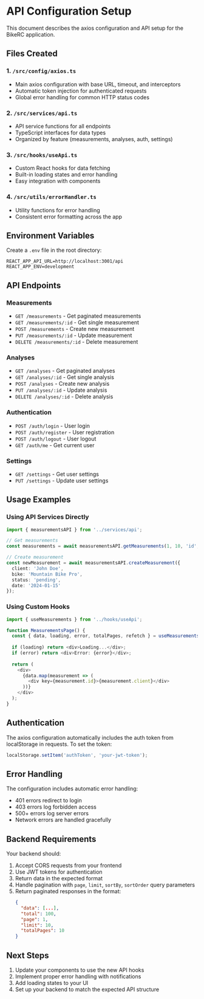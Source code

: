 # API Configuration Setup

This document describes the axios configuration and API setup for the BikeRC application.

## Files Created

### 1. `/src/config/axios.ts`
- Main axios configuration with base URL, timeout, and interceptors
- Automatic token injection for authenticated requests
- Global error handling for common HTTP status codes

### 2. `/src/services/api.ts`
- API service functions for all endpoints
- TypeScript interfaces for data types
- Organized by feature (measurements, analyses, auth, settings)

### 3. `/src/hooks/useApi.ts`
- Custom React hooks for data fetching
- Built-in loading states and error handling
- Easy integration with components

### 4. `/src/utils/errorHandler.ts`
- Utility functions for error handling
- Consistent error formatting across the app

## Environment Variables

Create a `.env` file in the root directory:

```env
REACT_APP_API_URL=http://localhost:3001/api
REACT_APP_ENV=development
```

## API Endpoints

### Measurements
- `GET /measurements` - Get paginated measurements
- `GET /measurements/:id` - Get single measurement
- `POST /measurements` - Create new measurement
- `PUT /measurements/:id` - Update measurement
- `DELETE /measurements/:id` - Delete measurement

### Analyses
- `GET /analyses` - Get paginated analyses
- `GET /analyses/:id` - Get single analysis
- `POST /analyses` - Create new analysis
- `PUT /analyses/:id` - Update analysis
- `DELETE /analyses/:id` - Delete analysis

### Authentication
- `POST /auth/login` - User login
- `POST /auth/register` - User registration
- `POST /auth/logout` - User logout
- `GET /auth/me` - Get current user

### Settings
- `GET /settings` - Get user settings
- `PUT /settings` - Update user settings

## Usage Examples

### Using API Services Directly

```typescript
import { measurementsAPI } from '../services/api';

// Get measurements
const measurements = await measurementsAPI.getMeasurements(1, 10, 'id', 'asc');

// Create measurement
const newMeasurement = await measurementsAPI.createMeasurement({
  client: 'John Doe',
  bike: 'Mountain Bike Pro',
  status: 'pending',
  date: '2024-01-15'
});
```

### Using Custom Hooks

```typescript
import { useMeasurements } from '../hooks/useApi';

function MeasurementsPage() {
  const { data, loading, error, totalPages, refetch } = useMeasurements(1, 10);
  
  if (loading) return <div>Loading...</div>;
  if (error) return <div>Error: {error}</div>;
  
  return (
    <div>
      {data.map(measurement => (
        <div key={measurement.id}>{measurement.client}</div>
      ))}
    </div>
  );
}
```

## Authentication

The axios configuration automatically includes the auth token from localStorage in requests. To set the token:

```typescript
localStorage.setItem('authToken', 'your-jwt-token');
```

## Error Handling

The configuration includes automatic error handling:
- 401 errors redirect to login
- 403 errors log forbidden access
- 500+ errors log server errors
- Network errors are handled gracefully

## Backend Requirements

Your backend should:
1. Accept CORS requests from your frontend
2. Use JWT tokens for authentication
3. Return data in the expected format
4. Handle pagination with `page`, `limit`, `sortBy`, `sortOrder` query parameters
5. Return paginated responses in the format:
   ```json
   {
     "data": [...],
     "total": 100,
     "page": 1,
     "limit": 10,
     "totalPages": 10
   }
   ```

## Next Steps

1. Update your components to use the new API hooks
2. Implement proper error handling with notifications
3. Add loading states to your UI
4. Set up your backend to match the expected API structure
